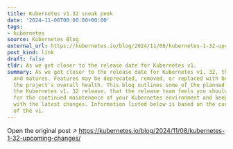 ```yaml
---
title: Kubernetes v1.32 sneak peek
date: '2024-11-08T00:00:00+00:00'
tags:
- kubernetes
source: Kubernetes Blog
external_url: https://kubernetes.io/blog/2024/11/08/kubernetes-1-32-upcoming-changes/
post_kind: link
draft: false
tldr: As we get closer to the release date for Kubernetes v1.
summary: As we get closer to the release date for Kubernetes v1. 32, the project develops
  and matures. Features may be deprecated, removed, or replaced with better ones for
  the project's overall health. This blog outlines some of the planned changes for
  the Kubernetes v1. 32 release, that the release team feels you should be aware of,
  for the continued maintenance of your Kubernetes environment and keeping up to date
  with the latest changes. Information listed below is based on the current status
  of the v1.
---
```

Open the original post ↗ https://kubernetes.io/blog/2024/11/08/kubernetes-1-32-upcoming-changes/
